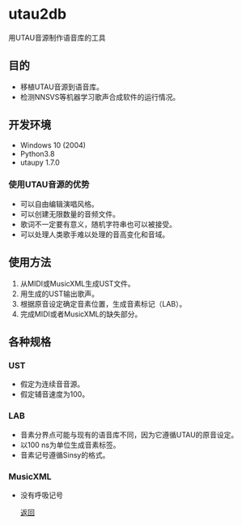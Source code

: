 # utau2db

 用UTAU音源制作语音库的工具

## 目的

-   移植UTAU音源到语音库。
-   检测NNSVS等机器学习歌声合成软件的运行情况。

## 开发环境

-   Windows 10 (2004)
-   Python3.8
-   utaupy 1.7.0

### 使用UTAU音源的优势

-   可以自由编辑演唱风格。
-   可以创建无限数量的音频文件。
-   歌词不一定要有意义，随机字符串也可以被接受。
-   可以处理人类歌手难以处理的音高变化和音域。

## 使用方法

1.  从MIDI或MusicXML生成UST文件。
2.  用生成的UST输出歌声。
3.  根据原音设定确定音素位置，生成音素标记（LAB）。
4.  完成MIDI或者MusicXML的缺失部分。

## 各种规格

### UST

-   假定为连续音音源。
-   假定辅音速度为100。

### LAB

-   音素分界点可能与现有的语音库不同，因为它遵循UTAU的原音设定。
-   以100 ns为单位生成音素标签。
-   音素记号遵循Sinsy的格式。

### MusicXML

- 没有呼吸记号

  

  

  

  

  [返回](/nnsvs-zh-translate/)
